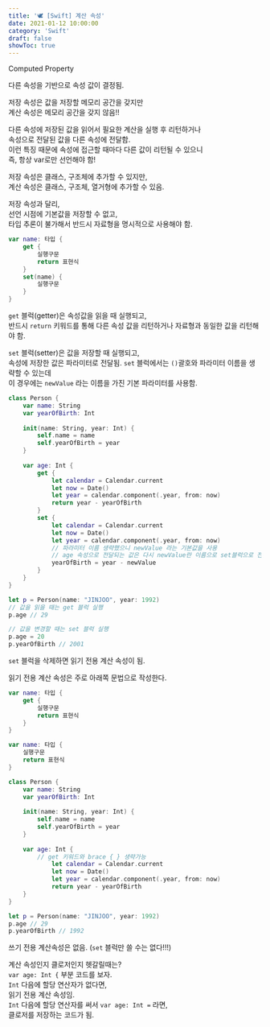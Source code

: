 ```yaml
---
title: '🕊 [Swift] 계산 속성'
date: 2021-01-12 10:00:00
category: 'Swift'
draft: false
showToc: true
---
```


Computed Property
 
다른 속성을 기반으로 속성 값이 결정됨.

저장 속성은 값을 저장할 메모리 공간을 갖지만  
계산 속성은 메모리 공간을 갖지 않음!!

다른 속성에 저장된 값을 읽어서 필요한 계산을 실행 후 리턴하거나  
속성으로 전달된 값을 다른 속성에 전달함.  
이런 특징 때문에 속성에 접근할 때마다 다른 값이 리턴될 수 있으니  
즉, 항상 var로만 선언해야 함!

저장 속성은 클래스, 구조체에 추가할 수 있지만,  
계산 속성은 클래스, 구조체, 열거형에 추가할 수 있음.

저장 속성과 달리,  
선언 시점에 기본값을 저장할 수 없고,  
타입 추론이 불가해서 반드시 자료형을 명시적으로 사용해야 함.

```swift
var name: 타입 {
    get {
        실행구문
        return 표현식
    }
    set(name) {
        실행구문
    }
}
```

`get` 블럭(getter)은 속성값을 읽을 때 실행되고,  
반드시 `return` 키워드를 통해 다른 속성 값을 리턴하거나 자료형과 동일한 값을 리턴해야 함.

`set` 블럭(setter)은 값을 저장할 때 실행되고,  
속성에 저장한 값은 파라미터로 전달됨.
`set` 블럭에서는 `()`괄호와 파라미터 이름을 생략할 수 있는데  
이 경우에는 `newValue` 라는 이름을 가진 기본 파라미터를 사용함.

```swift
class Person {
    var name: String
    var yearOfBirth: Int
    
    init(name: String, year: Int) {
        self.name = name
        self.yearOfBirth = year
    }
    
    var age: Int {
        get {
            let calendar = Calendar.current
            let now = Date()
            let year = calendar.component(.year, from: now)
            return year - yearOfBirth
        }
        set {
            let calendar = Calendar.current
            let now = Date()
            let year = calendar.component(.year, from: now)
            // 파라미터 이름 생략했으니 newValue 라는 기본값을 사용
            // age 속성으로 전달되는 값은 다시 newValue란 이름으로 set블럭으로 전달됨
            yearOfBirth = year - newValue
        }
    }
}

let p = Person(name: "JINJOO", year: 1992)
// 값을 읽을 때는 get 블럭 실행
p.age // 29

// 값을 변경할 때는 set 블럭 실행
p.age = 20
p.yearOfBirth // 2001
```

`set` 블럭을 삭제하면 읽기 전용 계산 속성이 됨.


읽기 전용 계산 속성은 주로 아래쪽 문법으로 작성한다.

```swift
var name: 타입 {
    get {
        실행구문
        return 표현식
    }
}

var name: 타입 {
    실행구문
    return 표현식
}
```

```swift
class Person {
    var name: String
    var yearOfBirth: Int
    
    init(name: String, year: Int) {
        self.name = name
        self.yearOfBirth = year
    }
    
    var age: Int {
    	// get 키워드와 brace { } 생략가능
            let calendar = Calendar.current
            let now = Date()
            let year = calendar.component(.year, from: now)
            return year - yearOfBirth
    }
}

let p = Person(name: "JINJOO", year: 1992)
p.age // 29
p.yearOfBirth // 1992
```

쓰기 전용 계산속성은 없음. (`set` 블럭만 쓸 수는 없다!!!)


계산 속성인지 클로저인지 헷갈릴때는?  
`var age: Int {` 부분 코드를 보자.  
`Int` 다음에 할당 연산자가 없다면,  
읽기 전용 계산 속성임.  
`Int` 다음에 할당 연산자를 써서 `var age: Int =` 라면,  
클로저를 저장하는 코드가 됨.
